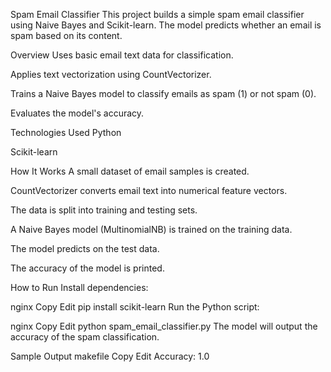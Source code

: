 Spam Email Classifier
This project builds a simple spam email classifier using Naive Bayes and Scikit-learn. The model predicts whether an email is spam based on its content.

Overview
Uses basic email text data for classification.

Applies text vectorization using CountVectorizer.

Trains a Naive Bayes model to classify emails as spam (1) or not spam (0).

Evaluates the model's accuracy.

Technologies Used
Python

Scikit-learn

How It Works
A small dataset of email samples is created.

CountVectorizer converts email text into numerical feature vectors.

The data is split into training and testing sets.

A Naive Bayes model (MultinomialNB) is trained on the training data.

The model predicts on the test data.

The accuracy of the model is printed.

How to Run
Install dependencies:

nginx
Copy
Edit
pip install scikit-learn
Run the Python script:

nginx
Copy
Edit
python spam_email_classifier.py
The model will output the accuracy of the spam classification.

Sample Output
makefile
Copy
Edit
Accuracy: 1.0
